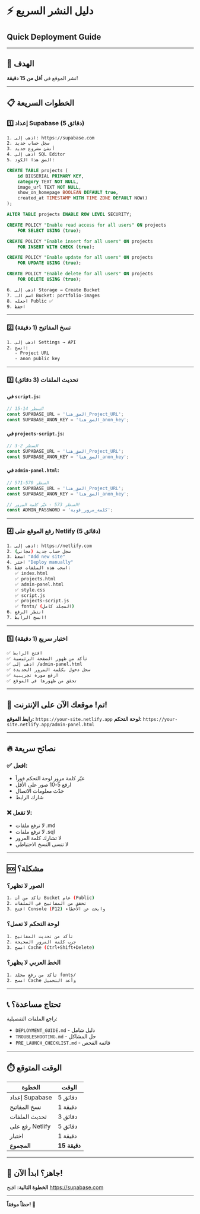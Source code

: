 # ⚡ دليل النشر السريع
## Quick Deployment Guide

---

## 🎯 الهدف
نشر الموقع في **أقل من 15 دقيقة**!

---

## 📋 الخطوات السريعة

### 1️⃣ إعداد Supabase (5 دقائق)

```bash
1. اذهب إلى: https://supabase.com
2. سجل حساب جديد
3. أنشئ مشروع جديد
4. اذهب إلى SQL Editor
5. الصق هذا الكود:
```

```sql
CREATE TABLE projects (
    id BIGSERIAL PRIMARY KEY,
    category TEXT NOT NULL,
    image_url TEXT NOT NULL,
    show_on_homepage BOOLEAN DEFAULT true,
    created_at TIMESTAMP WITH TIME ZONE DEFAULT NOW()
);

ALTER TABLE projects ENABLE ROW LEVEL SECURITY;

CREATE POLICY "Enable read access for all users" ON projects
    FOR SELECT USING (true);

CREATE POLICY "Enable insert for all users" ON projects
    FOR INSERT WITH CHECK (true);

CREATE POLICY "Enable update for all users" ON projects
    FOR UPDATE USING (true);

CREATE POLICY "Enable delete for all users" ON projects
    FOR DELETE USING (true);
```

```bash
6. اذهب إلى Storage → Create Bucket
7. اسم الـ Bucket: portfolio-images
8. اجعله Public ✅
9. احفظ
```

---

### 2️⃣ نسخ المفاتيح (1 دقيقة)

```bash
1. اذهب إلى Settings → API
2. انسخ:
   - Project URL
   - anon public key
```

---

### 3️⃣ تحديث الملفات (3 دقائق)

#### في `script.js`:
```javascript
// السطر 14-15
const SUPABASE_URL = 'الصق_هنا_Project_URL';
const SUPABASE_ANON_KEY = 'الصق_هنا_anon_key';
```

#### في `projects-script.js`:
```javascript
// السطر 2-3
const SUPABASE_URL = 'الصق_هنا_Project_URL';
const SUPABASE_ANON_KEY = 'الصق_هنا_anon_key';
```

#### في `admin-panel.html`:
```javascript
// السطر 570-571
const SUPABASE_URL = 'الصق_هنا_Project_URL';
const SUPABASE_ANON_KEY = 'الصق_هنا_anon_key';

// السطر 573 - غيّر كلمة المرور!
const ADMIN_PASSWORD = 'كلمة_مرور_قوية';
```

---

### 4️⃣ رفع الموقع على Netlify (5 دقائق)

```bash
1. اذهب إلى: https://netlify.com
2. سجل حساب جديد (مجاني)
3. اضغط "Add new site"
4. اختر "Deploy manually"
5. اسحب هذه الملفات فقط:
   ✅ index.html
   ✅ projects.html
   ✅ admin-panel.html
   ✅ style.css
   ✅ script.js
   ✅ projects-script.js
   ✅ fonts/ (المجلد كامل)
6. انتظر الرفع
7. انسخ الرابط!
```

---

### 5️⃣ اختبار سريع (1 دقيقة)

```bash
✅ افتح الرابط
✅ تأكد من ظهور الصفحة الرئيسية
✅ اذهب إلى /admin-panel.html
✅ سجل دخول بكلمة المرور الجديدة
✅ ارفع صورة تجريبية
✅ تحقق من ظهورها في الموقع
```

---

## 🎉 تم! موقعك الآن على الإنترنت!

**رابط الموقع:** `https://your-site.netlify.app`
**لوحة التحكم:** `https://your-site.netlify.app/admin-panel.html`

---

## 🔥 نصائح سريعة

### ✅ افعل:
- غيّر كلمة مرور لوحة التحكم فوراً
- ارفع 5-10 صور على الأقل
- حدّث معلومات الاتصال
- شارك الرابط

### ❌ لا تفعل:
- لا ترفع ملفات .md
- لا ترفع ملفات .sql
- لا تشارك كلمة المرور
- لا تنسى النسخ الاحتياطي

---

## 🆘 مشكلة؟

### الصور لا تظهر؟
```bash
1. تأكد من أن Bucket عام (Public)
2. تحقق من المفاتيح في الملفات
3. افتح Console (F12) وابحث عن الأخطاء
```

### لوحة التحكم لا تعمل؟
```bash
1. تأكد من تحديث المفاتيح
2. جرب كلمة المرور الصحيحة
3. امسح Cache (Ctrl+Shift+Delete)
```

### الخط العربي لا يظهر؟
```bash
1. تأكد من رفع مجلد fonts/
2. امسح Cache وأعد التحميل
```

---

## 📞 تحتاج مساعدة؟

راجع الملفات التفصيلية:
- `DEPLOYMENT_GUIDE.md` - دليل شامل
- `TROUBLESHOOTING.md` - حل المشاكل
- `PRE_LAUNCH_CHECKLIST.md` - قائمة الفحص

---

## ⏱️ الوقت المتوقع

| الخطوة | الوقت |
|--------|-------|
| إعداد Supabase | 5 دقائق |
| نسخ المفاتيح | 1 دقيقة |
| تحديث الملفات | 3 دقائق |
| رفع على Netlify | 5 دقائق |
| اختبار | 1 دقيقة |
| **المجموع** | **15 دقيقة** |

---

## 🚀 جاهز؟ ابدأ الآن!

**الخطوة التالية:** افتح https://supabase.com

---

**حظاً موفقاً! 🎊**
